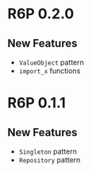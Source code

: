 # R6P 0.2.0

## New Features

-   `ValueObject` pattern
-   `import_x` functions

# R6P 0.1.1

## New Features

-   `Singleton` pattern
-   `Repository` pattern

